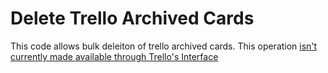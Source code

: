 # Delete Trello Archived Cards

This code allows bulk deleiton of trello archived cards. This operation [isn't currently made available through Trello's Interface](https://community.atlassian.com/t5/Trello-questions/How-can-i-delete-all-archived-cards/qaq-p/649283)


